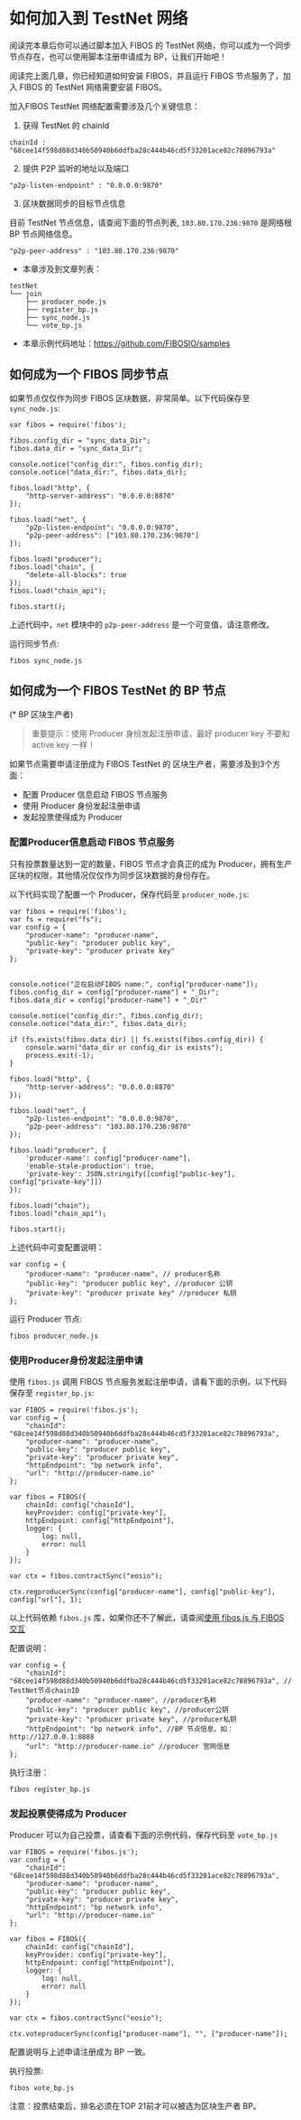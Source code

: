 # 如何加入到 TestNet 网络

阅读完本章后你可以通过脚本加入 FIBOS 的 TestNet 网络，你可以成为一个同步节点存在，也可以使用脚本注册申请成为 BP，让我们开始吧！

阅读完上面几章，你已经知道如何安装 FIBOS，并且运行 FIBOS 节点服务了，加入 FIBOS 的 TestNet 网络需要安装 FIBOS。

加入FIBOS TestNet 网络配置需要涉及几个关键信息：

1. 获得 TestNet 的 chainId 

```
chainId : "68cee14f598d88d340b50940b6ddfba28c444b46cd5f33201ace82c78896793a"
```

2. 提供 P2P 监听的地址以及端口

```
"p2p-listen-endpoint" : "0.0.0.0:9870"
```
3. 区块数据同步的目标节点信息

目前 TestNet 节点信息，请查阅下面的节点列表, `103.80.170.236:9870` 是网络根 BP 节点网络信息。

```
"p2p-peer-address" : "103.80.170.236:9870"
```

- 本章涉及到文章列表：

```
testNet
└── join
    ├── producer_node.js
    ├── register_bp.js
    ├── sync_node.js
    └── vote_bp.js
```

- 本章示例代码地址：https://github.com/FIBOSIO/samples

## 如何成为一个 FIBOS 同步节点

如果节点仅仅作为同步 FIBOS 区块数据，非常简单。以下代码保存至 `sync_node.js`:

```
var fibos = require('fibos');

fibos.config_dir = "sync_data_Dir";
fibos.data_dir = "sync_data_Dir";

console.notice("config_dir:", fibos.config_dir);
console.notice("data_dir:", fibos.data_dir);

fibos.load("http", {
	"http-server-address": "0.0.0.0:8870"
});

fibos.load("net", {
	"p2p-listen-endpoint": "0.0.0.0:9870",
	"p2p-peer-address": ["103.80.170.236:9870"]
});

fibos.load("producer");
fibos.load("chain", {
	"delete-all-blocks": true
});
fibos.load("chain_api");

fibos.start();
```

上述代码中，`net` 模块中的 `p2p-peer-address` 是一个可变值，请注意修改。


运行同步节点:

```
fibos sync_node.js
```

## 如何成为一个 FIBOS TestNet 的 BP 节点

(* BP 区块生产者)

> 重要提示：使用 Producer 身份发起注册申请，最好 producer key 不要和 active key 一样！

如果节点需要申请注册成为 FIBOS TestNet 的 区块生产者，需要涉及到3个方面：

- 配置 Producer 信息启动 FIBOS 节点服务
- 使用 Producer 身份发起注册申请
- 发起投票使得成为 Producer

### 配置Producer信息启动 FIBOS 节点服务

只有投票数量达到一定的数量，FIBOS 节点才会真正的成为 Producer，拥有生产区块的权限，其他情况仅仅作为同步区块数据的身份存在。

以下代码实现了配置一个 Producer，保存代码至 `producer_node.js`:

```
var fibos = require('fibos');
var fs = require("fs");
var config = {
	"producer-name": "producer-name",
	"public-key": "producer public key",
	"private-key": "producer private key"
};


console.notice("正在启动FIBOS name:", config["producer-name"]);
fibos.config_dir = config["producer-name"] + "_Dir";
fibos.data_dir = config["producer-name"] + "_Dir"

console.notice("config_dir:", fibos.config_dir);
console.notice("data_dir:", fibos.data_dir);

if (fs.exists(fibos.data_dir) || fs.exists(fibos.config_dir)) {
	console.warn("data_dir or config_dir is exists");
	process.exit(-1);
}

fibos.load("http", {
	"http-server-address": "0.0.0.0:8870"
});

fibos.load("net", {
	"p2p-listen-endpoint": "0.0.0.0:9870",
	"p2p-peer-address": "103.80.170.236:9870"
});

fibos.load("producer", {
	'producer-name': config["producer-name"],
	'enable-stale-production': true,
	'private-key': JSON.stringify([config["public-key"], config["private-key"]])
});

fibos.load("chain");
fibos.load("chain_api");

fibos.start();
```

上述代码中可变配置说明：

```
var config = {
	"producer-name": "producer-name", // producer名称
	"public-key": "producer public key", //producer 公钥
	"private-key": "producer private key" //producer 私钥
};
```


运行 Producer 节点:

```
fibos producer_node.js
```

### 使用Producer身份发起注册申请

使用 `fibos.js` 调用 FIBOS 节点服务发起注册申请，请看下面的示例，以下代码保存至 `register_bp.js`:

```
var FIBOS = require('fibos.js');
var config = {
	"chainId": "68cee14f598d88d340b50940b6ddfba28c444b46cd5f33201ace82c78896793a",
	"producer-name": "producer-name",
	"public-key": "producer public key",
	"private-key": "producer private key",
	"httpEndpoint": "bp network info",
	"url": "http://producer-name.io"
};

var fibos = FIBOS({
	chainId: config["chainId"],
	keyProvider: config["private-key"],
	httpEndpoint: config["httpEndpoint"],
	logger: {
		log: null,
		error: null
	}
});

var ctx = fibos.contractSync("eosio");

ctx.regproducerSync(config["producer-name"], config["public-key"], config["url"], 1);
```

以上代码依赖 `fibos.js` 库，如果你还不了解此，请查阅[使用 fibos.js 与 FIBOS 交互](../basic/fibosjs.md)

配置说明：

```
var config = {
	"chainId": "68cee14f598d88d340b50940b6ddfba28c444b46cd5f33201ace82c78896793a", // TestNet节点chainID
	"producer-name": "producer-name", //producer名称
	"public-key": "producer public key", //producer公钥
	"private-key": "producer private key", //producer私钥
	"httpEndpoint": "bp network info", //BP 节点信息，如： http://127.0.0.1:8888
	"url": "http://producer-name.io" //producer 官网信息
};
```


执行注册：

```
fibos register_bp.js
```

### 发起投票使得成为 Producer

Producer 可以为自己投票，请查看下面的示例代码，保存代码至 `vote_bp.js`

```
var FIBOS = require('fibos.js');
var config = {
	"chainId": "68cee14f598d88d340b50940b6ddfba28c444b46cd5f33201ace82c78896793a",
	"producer-name": "producer-name",
	"public-key": "producer public key",
	"private-key": "producer private key",
	"httpEndpoint": "bp network info",
	"url": "http://producer-name.io"
};

var fibos = FIBOS({
	chainId: config["chainId"],
	keyProvider: config["private-key"],
	httpEndpoint: config["httpEndpoint"],
	logger: {
		log: null,
		error: null
	}
});

var ctx = fibos.contractSync("eosio");

ctx.voteproducerSync(config["producer-name"], "", ["producer-name"]);

```

配置说明与上述申请注册成为 BP 一致。

执行投票:

```
fibos vote_bp.js
```

注意：投票结束后，排名必须在TOP 21前才可以被选为区块生产者 BP。

